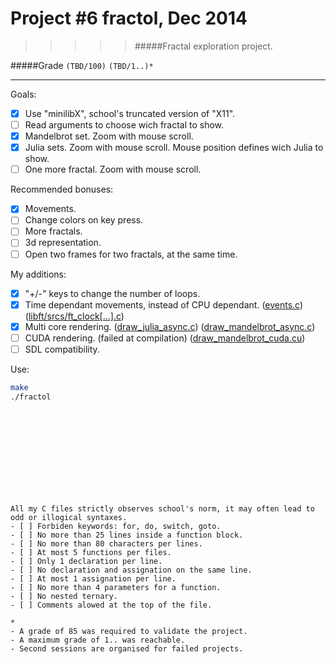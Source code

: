# Project #6 fractol, Dec 2014
>>>>> #####Fractal exploration project.

#####Grade ``(TBD/100)`` ``(TBD/1..)*``
--------  -----------------------
Goals:
- [X] Use "minilibX", school's truncated version of "X11".
- [ ] Read arguments to choose wich fractal to show.
- [X] Mandelbrot set. Zoom with mouse scroll.
- [X] Julia sets. Zoom with mouse scroll. Mouse position defines wich Julia to show.
- [ ] One more fractal. Zoom with mouse scroll.

Recommended bonuses:
- [X] Movements.
- [ ] Change colors on key press.
- [ ] More fractals.
- [ ] 3d representation.
- [ ] Open two frames for two fractals, at the same time.

My additions:
- [X] "+/-" keys to change the number of loops.
- [X] Time dependant movements, instead of CPU dependant. ([events.c](https://github.com/Ngoguey42/proj06_graph_fractol/blob/master/events.c)) ([libft/srcs/ft_clock[...].c](https://github.com/Ngoguey42/proj06_graph_fractol/tree/master/libft/srcs))
- [X] Multi core rendering. ([draw_julia_async.c](https://github.com/Ngoguey42/proj06_graph_fractol/blob/master/draw_julia_async.c)) ([draw_mandelbrot_async.c](https://github.com/Ngoguey42/proj06_graph_fractol/blob/master/draw_mandelbrot_async.c))
- [ ] CUDA rendering. (failed at compilation) ([draw_mandelbrot_cuda.cu](https://github.com/Ngoguey42/proj06_graph_fractol/blob/master/draw_mandelbrot_cuda.cu))
- [ ] SDL compatibility.

Use:
```sh
make
./fractol 
```
<br><br><br><br><br><br><br><br>


```
All my C files strictly observes school's norm, it may often lead to odd or illogical syntaxes.
- [ ] Forbiden keywords: for, do, switch, goto.
- [ ] No more than 25 lines inside a function block.
- [ ] No more than 80 characters per lines.
- [ ] At most 5 functions per files.
- [ ] Only 1 declaration per line.  
- [ ] No declaration and assignation on the same line.
- [ ] At most 1 assignation per line.
- [ ] No more than 4 parameters for a function.
- [ ] No nested ternary.
- [ ] Comments alowed at the top of the file.
```
```
*
- A grade of 85 was required to validate the project.
- A maximum grade of 1.. was reachable.
- Second sessions are organised for failed projects.
```
